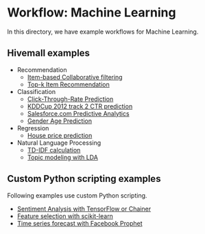 # Workflow: Machine Learning

In this directory, we have example workflows for Machine Learning.

## Hivemall examples

- Recommendation
  - [Item-based Collaborative filtering](./recommendation/collaborative_filtering)
  - [Top-k Item Recommendation](./recommendation)
- Classification
  - [Click-Through-Rate Prediction](./ctr-prediction)
  - [KDDCup 2012 track 2 CTR prediction](./kdd12track2)
  - [Salesforce.com Predictive Analytics](./predictive-lead-scoring)
  - [Gender Age Prediction](./gender_age_prediction)
- Regression
  - [House price prediction](./house-price-prediction)
- Natural Language Processing
  - [TD-IDF calculation](./tf-idf)
  - [Topic modeling with LDA](./topic-modeling)

## Custom Python scripting examples

Following examples use custom Python scripting.

- [Sentiment Analysis with TensorFlow or Chainer](./sentiment-analysis)
- [Feature selection with scikit-learn](./house-price-prediction)
- [Time series forecast with Facebook Prophet](./sales-prediction)
